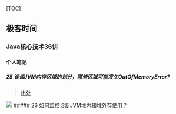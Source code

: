 [TOC]



## 极客时间

### Java核心技术36讲

#### 个人笔记

##### 25 谈谈JVM内存区域的划分，哪些区域可能发生OutOfMemoryError?

> [出处](https://docs.oracle.com/javase/specs/jvms/se9/html/jvms-2.html#jvms-2.5)
<img src="https://github.com/Maybrittnelson/technology-demo/blob/feture/7-01/img/Run-Time%20Data%20Areas.png"/>
##### 26 如何监控诊断JVM堆内和堆外存使用？















